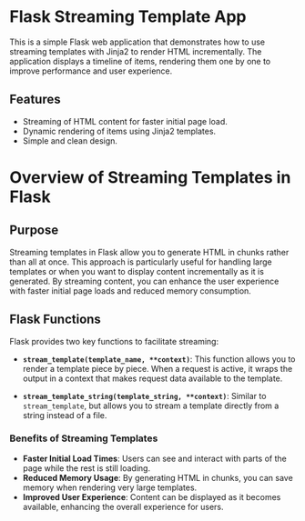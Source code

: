 # Flask Streaming Template App

This is a simple Flask web application that demonstrates how to use streaming templates with Jinja2 to render HTML incrementally. The application displays a timeline of items, rendering them one by one to improve performance and user experience.

## Features

- Streaming of HTML content for faster initial page load.
- Dynamic rendering of items using Jinja2 templates.
- Simple and clean design.

# Overview of Streaming Templates in Flask

## Purpose

Streaming templates in Flask allow you to generate HTML in chunks rather than all at once. This approach is particularly useful for handling large templates or when you want to display content incrementally as it is generated. By streaming content, you can enhance the user experience with faster initial page loads and reduced memory consumption.

## Flask Functions

Flask provides two key functions to facilitate streaming:

- **`stream_template(template_name, **context)`**: This function allows you to render a template piece by piece. When a request is active, it wraps the output in a context that makes request data available to the template.
  
- **`stream_template_string(template_string, **context)`**: Similar to `stream_template`, but allows you to stream a template directly from a string instead of a file.

### Benefits of Streaming Templates

- **Faster Initial Load Times**: Users can see and interact with parts of the page while the rest is still loading.
- **Reduced Memory Usage**: By generating HTML in chunks, you can save memory when rendering very large templates.
- **Improved User Experience**: Content can be displayed as it becomes available, enhancing the overall experience for users.




